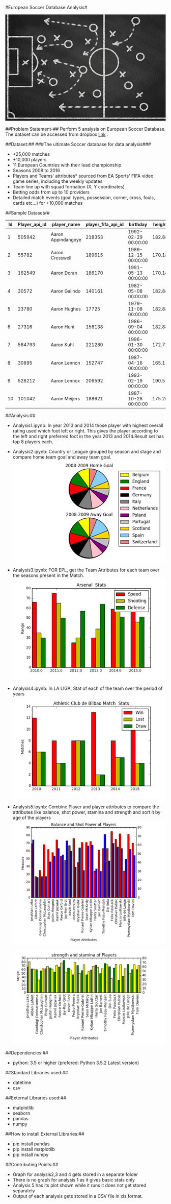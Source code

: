 #European Soccer Database Analysis#

![Alt text](https://github.com/Pragya1025/Python4DataAnalysis/blob/master/EuropeanSoccerDatabase/img.jpg)



##Problem Statement-##
Perform 5 analysis on European Soccer Database. The dataset can be accessed from dropbox  [link](https://www.dropbox.com/home/Python%20DataSet/data/ "Dataset") .

##Dataset:##
###The ultimate Soccer database for data analysis###

*  +25,000 matches
*	+10,000 players
*	11 European Countries with their lead championship
*	Seasons 2008 to 2016
*	Players and Teams' attributes* sourced from EA Sports' FIFA video game series, including the weekly updates
*	Team line up with squad formation (X, Y coordinates)
*	Betting odds from up to 10 providers
*	Detailed match events (goal types, possession, corner, cross, fouls, cards etc...) for +10,000 matches

##Sample Dataset##

| Id     | Player_api_id    |player_name | player_fifa_api_id    | birthday    |height | weight     | 
| --------|---------|-------|--------|---------|-------|--------|
|1|505942 | Aaron Appindangoye| 218353 |1992-02-29 00:00:00 |182.88 |187 
|2|55782 |Aaron Cresswell|189615 |1989-12-15 00:00:00 |170.18 |146 
|3|162549 |Aaron Doran |186170 |1991-05-13 00:00:00 |170.18 |163 
|4|30572 | Aaron Galindo |140161 |1982-05-08 00:00:00 |182.88 |198 
|5|23780 |Aaron Hughes |17725 |1979-11-08 00:00:00 |182.88 |154 
|6|27316 | Aaron Hunt |158138 |1986-09-04 00:00:00 |182.88 |161 
|7|564793 | Aaron Kuhl |221280 |1996-01-30 00:00:00 |172.72 |146 
|8|30895 |Aaron Lennon |152747 |1987-04-16 00:00:00 |165.1 |139 
|9|528212|Aaron Lennox|206592 |1993-02-19 00:00:00|190.5 |181 
|10|101042 |Aaron Meijers|188621|  1987-10-28 00:00:00|175.26 |170 


##Analysis:##

*  Analysis1.ipynb: In year 2013 and 2014 those player with highest overall rating used which foot left or right. This gives the player according to the left and right preferred foot in the year 2013 and 2014.Result set has top 8 players each.
*  Analysis2.ipynb: Country or League grouped by season and stage and compare home team goal and away team goal.
     ![Alt text](https://github.com/Pragya1025/Python4DataAnalysis/blob/master/EuropeanSoccerDatabase/Graph/output2/2008-2009.png)
*  Analysis3.ipynb: FOR EPL, get the Team Attributes for each team over the seasons present in the Match.
       ![Alt text](https://github.com/Pragya1025/Python4DataAnalysis/blob/master/EuropeanSoccerDatabase/Graph/output3/Arsenal%20%20Stats.png)
*  Analysis4.ipynb: In LA LIGA, Stat of each of the team over the period of years
     ![Alt text](https://github.com/Pragya1025/Python4DataAnalysis/blob/master/EuropeanSoccerDatabase/Graph/output4/Athletic%20Club%20de%20Bilbao%20Match%20%20Stats.png)
*  Analysis5.ipynb: Combine Player and player attributes to compare the attributes like balance, shot power, stamina and strength and sort it by age of the players
     ![Alt text](https://github.com/Pragya1025/Python4DataAnalysis/blob/master/EuropeanSoccerDatabase/Graph/output5.png)
	 
	  ![Alt text](https://github.com/Pragya1025/Python4DataAnalysis/blob/master/EuropeanSoccerDatabase/Graph/output5_b.png)

##Dependencies:##
* python: 3.5 or higher (prefered: Python 3.5.2 Latest version)

##Standard Libraries used:##
*	datetime
*	csv

##External Libraries used:##
*	matplotlib
*	seaborn
*	pandas
*	numpy

##How to install External Libraries:##
* pip install pandas
* pip install matplotlib
* pip install numpy

##Contributing Points:##
* Graph for analysis2,3 and 4 gets stored in a separate  folder
* There is no graph for analysis 1 as it gives basic stats only
* Analysis 5 has its plot shown while it runs it does not get stored separately
* Output of each analysis gets stored in a CSV file in xls format.

